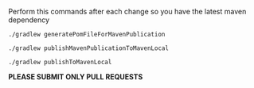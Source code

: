 Perform this commands after each change so you have the latest maven dependency

`./gradlew generatePomFileForMavenPublication`

`./gradlew publishMavenPublicationToMavenLocal`

`./gradlew publishToMavenLocal`

**PLEASE SUBMIT ONLY PULL REQUESTS**



